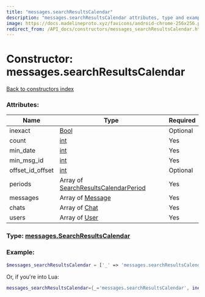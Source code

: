 ```yaml
---
title: "messages.searchResultsCalendar"
description: "messages.searchResultsCalendar attributes, type and example"
image: https://docs.madelineproto.xyz/favicons/android-chrome-256x256.png
redirect_from: /API_docs/constructors/messages_searchResultsCalendar.html
---
```

# Constructor: messages.searchResultsCalendar  
[Back to constructors index](index.md)



### Attributes:

| Name     |    Type       | Required |
|----------|---------------|----------|
|inexact|[Bool](../types/Bool.md) | Optional|
|count|[int](../types/int.md) | Yes|
|min\_date|[int](../types/int.md) | Yes|
|min\_msg\_id|[int](../types/int.md) | Yes|
|offset\_id\_offset|[int](../types/int.md) | Optional|
|periods|Array of [SearchResultsCalendarPeriod](../types/SearchResultsCalendarPeriod.md) | Yes|
|messages|Array of [Message](../types/Message.md) | Yes|
|chats|Array of [Chat](../types/Chat.md) | Yes|
|users|Array of [User](../types/User.md) | Yes|



### Type: [messages.SearchResultsCalendar](../types/messages.SearchResultsCalendar.md)


### Example:

```php
$messages_searchResultsCalendar = ['_' => 'messages.searchResultsCalendar', 'inexact' => Bool, 'count' => int, 'min_date' => int, 'min_msg_id' => int, 'offset_id_offset' => int, 'periods' => [SearchResultsCalendarPeriod, SearchResultsCalendarPeriod], 'messages' => [Message, Message], 'chats' => [Chat, Chat], 'users' => [User, User]];
```  


Or, if you're into Lua:

```lua
messages_searchResultsCalendar={_='messages.searchResultsCalendar', inexact=Bool, count=int, min_date=int, min_msg_id=int, offset_id_offset=int, periods={SearchResultsCalendarPeriod}, messages={Message}, chats={Chat}, users={User}}

```


